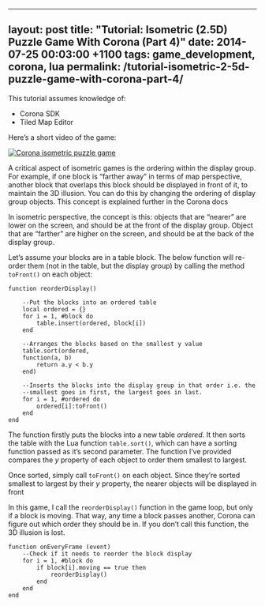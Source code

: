 ---
layout: post
title:  "Tutorial: Isometric (2.5D) Puzzle Game With Corona (Part 4)"
date:   2014-07-25 00:03:00 +1100
tags: game_development, corona, lua
permalink: /tutorial-isometric-2-5d-puzzle-game-with-corona-part-4/
-------------------------------------------------------------------

This tutorial assumes knowledge of:

* Corona SDK
* Tiled Map Editor

Here’s a short video of the game:

[![Corona isometric puzzle game](http://img.youtube.com/vi/C_JbHhReU6o/0.jpg)](http://www.youtube.com/watch?v=C_JbHhReU6o "Corona isometric puzzle game")

A critical aspect of isometric games is the ordering within the display group. For example, if one block is “farther away” in terms of map perspective, another block that overlaps this block should be displayed in front of it, to maintain the 3D illusion. You can do this by changing the ordering of display group objects. This concept is explained further in the Corona docs

In isometric perspective, the concept is this: objects that are “nearer” are lower on the screen, and should be at the front of the display group. Object that are “farther” are higher on the screen, and should be at the back of the display group.

Let’s assume your blocks are in a table block. The below function will re-order them (not in the table, but the display group) by calling the method `toFront()` on each object:

    function reorderDisplay()
     
        --Put the blocks into an ordered table
        local ordered = {}
        for i = 1, #block do
            table.insert(ordered, block[i])
        end
     
        --Arranges the blocks based on the smallest y value
        table.sort(ordered,
        function(a, b)
            return a.y < b.y
        end)
     
        --Inserts the blocks into the display group in that order i.e. the
        --smallest goes in first, the largest goes in last.
        for i = 1, #ordered do
            ordered[i]:toFront()
        end
    end

The function firstly puts the blocks into a new table _ordered_. It then sorts the table with the Lua function `table.sort()`, which can have a sorting function passed as it’s second parameter. The function I’ve provided compares the _y_ property of each object to order them smallest to largest.

Once sorted, simply call `toFront()` on each object. Since they’re sorted smallest to largest by their _y_ property, the nearer objects will be displayed in front

In this game, I call the `reorderDisplay()` function in the game loop, but only if a block is moving. That way, any time a block passes another, Corona can figure out which order they should be in. If you don’t call this function, the 3D illusion is lost.

    function onEveryFrame (event)     
        --Check if it needs to reorder the block display
        for i = 1, #block do
            if block[i].moving == true then
                reorderDisplay()
            end
        end
    end
